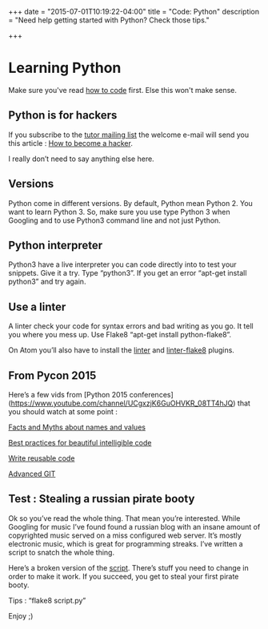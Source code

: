 +++
date = "2015-07-01T10:19:22-04:00"
title = "Code: Python"
description = "Need help getting started with Python? Check those tips."

+++

# Learning Python

Make sure you've read [how to code](/howto/code/) first. Else this won't make sense.

## Python is for hackers

If you subscribe to the [tutor mailing list](https://mail.python.org/mailman/listinfo/tutor) the welcome e-mail will send you this article : [How to become a hacker](http://www.catb.org/~esr/faqs/hacker-howto.html).

I really don’t need to say anything else here.

## Versions

Python come in different versions. By default, Python mean Python 2. You want to learn Python 3. So, make sure you use type Python 3 when Googling and to use Python3 command line and not just Python.

## Python interpreter

Python3 have a live interpreter you can code directly into to test your snippets. Give it a try. Type “python3”. If you get an error “apt-get install python3” and try again.

## Use a linter

A linter check your code for syntax errors and bad writing as you go. It tell you where you mess up. Use Flake8 “apt-get install python-flake8”.

On Atom you’ll also have to install the [linter](https://github.com/AtomLinter/Linter) and [linter-flake8](https://atom.io/packages/linter-flake8) plugins.

## From Pycon 2015

Here’s a few vids from [Python 2015 conferences] (https://www.youtube.com/channel/UCgxzjK6GuOHVKR_08TT4hJQ) that you should watch at some point :

[Facts and Myths about names and values](https://www.youtube.com/watch?v=_AEJHKGk9ns)

[Best practices for beautiful intelligible code](https://www.youtube.com/watch?v=wf-BqAjZb8M)

[Write reusable code](https://www.youtube.com/watch?v=r9cnHO15YgU)

[Advanced GIT](https://www.youtube.com/watch?v=4EOZvow1mk4)

## Test : Stealing a russian pirate booty

Ok so you’ve read the whole thing. That mean you’re interested. While Googling for music I’ve found found a russian blog with an insane amount of copyrighted music served on a miss configured web server. It’s mostly electronic music, which is great for programming streaks. I’ve written a script to snatch the whole thing.

Here’s a broken version of the [script](https://www.cyberguerrilla.org/paste/?5fdbaa821d424280#4gzGpJAvff9MeYBiuMOLj408cRBnLLwxrSDXkcSMEYM=). There’s stuff you need to change in order to make it work. If you succeed, you get to steal your first pirate booty.

Tips : “flake8 script.py”

Enjoy ;)
